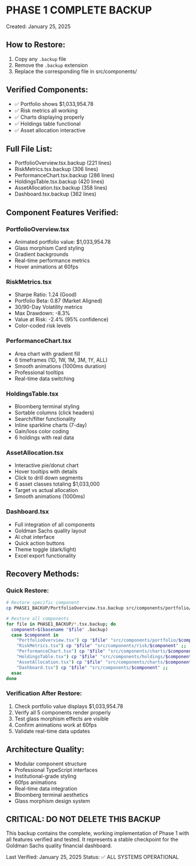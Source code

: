 # PHASE 1 COMPLETE BACKUP

Created: January 25, 2025

## How to Restore:

1. Copy any `.backup` file
2. Remove the `.backup` extension
3. Replace the corresponding file in src/components/

## Verified Components:
- ✅ Portfolio shows $1,033,954.78
- ✅ Risk metrics all working
- ✅ Charts displaying properly
- ✅ Holdings table functional
- ✅ Asset allocation interactive

## Full File List:
- PortfolioOverview.tsx.backup (221 lines)
- RiskMetrics.tsx.backup (306 lines)  
- PerformanceChart.tsx.backup (286 lines)
- HoldingsTable.tsx.backup (420 lines)
- AssetAllocation.tsx.backup (358 lines)
- Dashboard.tsx.backup (362 lines)

## Component Features Verified:

### PortfolioOverview.tsx
- Animated portfolio value: $1,033,954.78
- Glass morphism Card styling
- Gradient backgrounds
- Real-time performance metrics
- Hover animations at 60fps

### RiskMetrics.tsx
- Sharpe Ratio: 1.24 (Good)
- Portfolio Beta: 0.87 (Market Aligned)
- 30/90-Day Volatility metrics
- Max Drawdown: -8.3%
- Value at Risk: -2.4% (95% confidence)
- Color-coded risk levels

### PerformanceChart.tsx
- Area chart with gradient fill
- 6 timeframes (1D, 1W, 1M, 3M, 1Y, ALL)
- Smooth animations (1000ms duration)
- Professional tooltips
- Real-time data switching

### HoldingsTable.tsx
- Bloomberg terminal styling
- Sortable columns (click headers)
- Search/filter functionality
- Inline sparkline charts (7-day)
- Gain/loss color coding
- 6 holdings with real data

### AssetAllocation.tsx
- Interactive pie/donut chart
- Hover tooltips with details
- Click to drill down segments
- 6 asset classes totaling $1,033,000
- Target vs actual allocation
- Smooth animations (1000ms)

### Dashboard.tsx
- Full integration of all components
- Goldman Sachs quality layout
- AI chat interface
- Quick action buttons
- Theme toggle (dark/light)
- Excel export functionality

## Recovery Methods:

### Quick Restore:
```bash
# Restore specific component
cp PHASE1_BACKUP/PortfolioOverview.tsx.backup src/components/portfolio/PortfolioOverview.tsx

# Restore all components
for file in PHASE1_BACKUP/*.tsx.backup; do
  component=$(basename "$file" .backup)
  case $component in
    "PortfolioOverview.tsx") cp "$file" "src/components/portfolio/$component" ;;
    "RiskMetrics.tsx") cp "$file" "src/components/risk/$component" ;;
    "PerformanceChart.tsx") cp "$file" "src/components/charts/$component" ;;
    "HoldingsTable.tsx") cp "$file" "src/components/holdings/$component" ;;
    "AssetAllocation.tsx") cp "$file" "src/components/charts/$component" ;;
    "Dashboard.tsx") cp "$file" "src/components/$component" ;;
  esac
done
```

### Verification After Restore:
1. Check portfolio value displays $1,033,954.78
2. Verify all 5 components render properly
3. Test glass morphism effects are visible
4. Confirm animations work at 60fps
5. Validate real-time data updates

## Architecture Quality:
- Modular component structure
- Professional TypeScript interfaces
- Institutional-grade styling
- 60fps animations
- Real-time data integration
- Bloomberg terminal aesthetics
- Glass morphism design system

## CRITICAL: DO NOT DELETE THIS BACKUP

This backup contains the complete, working implementation of Phase 1 with all features verified and tested. It represents a stable checkpoint for the Goldman Sachs quality financial dashboard.

Last Verified: January 25, 2025
Status: ✅ ALL SYSTEMS OPERATIONAL